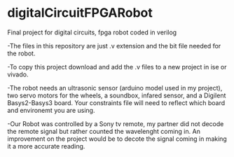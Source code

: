 # digitalCircuitFPGARobot
Final project for digital circuits, fpga robot coded in verilog

-The files in this repository are just .v extension and the bit file needed for the robot.

-To copy this project download and add the .v files to a new project in ise or vivado.

-The robot needs an ultrasonic sensor (arduino model used in my project), two servo motors for the wheels, 
a soundbox, infared sensor, and a Digilent Basys2-Basys3 board.  Your constraints file will need to reflect which board and environemt
you are using.

-Our Robot was controlled by a Sony tv remote, my partner did not decode the remote signal but rather counted the wavelenght 
coming in.  An improvement on the project would be to decote the signal coming in making it a more accurate reading.
